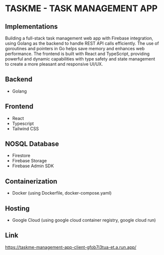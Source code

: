 # TASKME - TASK MANAGEMENT APP

## Implementations

Building a full-stack task management web app with Firebase integration, using Golang as the backend to handle REST API calls efficiently. The use of goroutines and pointers in Go helps save memory and enhances web performance. The frontend is built with React and TypeScript, providing powerful and dynamic capabilities with type safety and state management to create a more pleasant and responsive UI/UX.

## Backend

- Golang

## Frontend

- React
- Typescript
- Tailwind CSS

## NOSQL Database

- Firestore
- Firebase Storage
- Firebase Admin SDK

## Containerization

- Docker (using Dockerfile, docker-compose.yaml)

## Hosting

- Google Cloud (using google cloud container registry, google cloud run)

## Link

https://taskme-management-app-client-gfob7i3tua-et.a.run.app/
